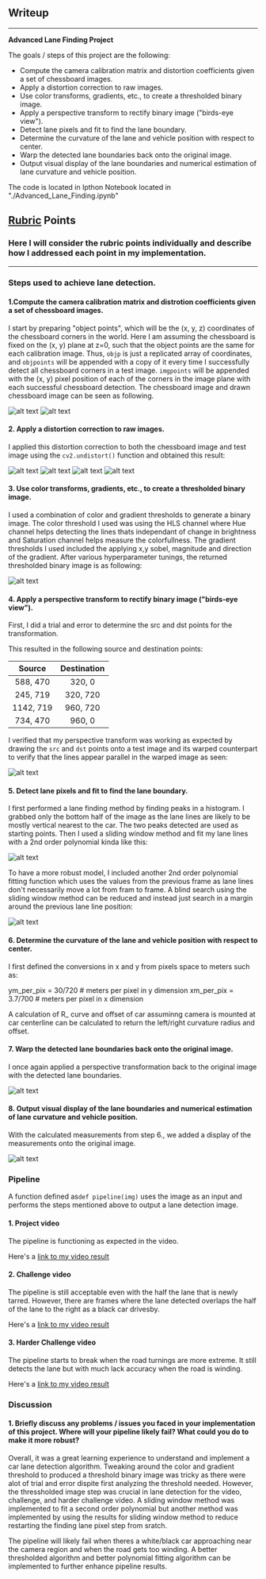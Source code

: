 ## Writeup


---

**Advanced Lane Finding Project**

The goals / steps of this project are the following:

* Compute the camera calibration matrix and distortion coefficients given a set of chessboard images.
* Apply a distortion correction to raw images.
* Use color transforms, gradients, etc., to create a thresholded binary image.
* Apply a perspective transform to rectify binary image ("birds-eye view").
* Detect lane pixels and fit to find the lane boundary.
* Determine the curvature of the lane and vehicle position with respect to center.
* Warp the detected lane boundaries back onto the original image.
* Output visual display of the lane boundaries and numerical estimation of lane curvature and vehicle position.

The code is located in Ipthon Notebook located in "./Advanced_Lane_Finding.ipynb"

[//]: # (Image References)

[image1]: ./camera_cal/calibration3.jpg "Chessboard Image"
[image2]: ./camera_cal/corners_found15.jpg "Drawn Chessboard Image"
[image3]: ./output_images/undistortedchess.jpg "Undistorted Chessboard Image"

[image4]: ./test_images/straight_lines1.jpg "Test Image"
[image5]: ./output_images/1.undistorted.jpg "Undistorted"
[image6]: ./output_images/2.threshold_bin.jpg "Thresholded Binary"
[image7]: ./output_images/3.warped.jpg "Warped"
[image8]: ./output_images/4.fit_polynomial.jpg "Fit Polynomial"
[image9]: ./output_images/5.search_from_previous_frame.jpg "Search from Previous Polynomial"
[image10]: ./output_images/6.lane_detected.jpg "Lane Detected"
[image11]: ./output_images/7.final.jpg "Final Output"


[video1]: ./project_video_output.mp4 "Video"
[video2]: ./challenge_video_output.mp4 "Challenge Video"
[video3]: ./harder_challenge_video_output.mp4 "Harder Challenge Video"

## [Rubric](https://review.udacity.com/#!/rubrics/571/view) Points

### Here I will consider the rubric points individually and describe how I addressed each point in my implementation.  

---
### Steps used to achieve lane detection.

#### 1.Compute the camera calibration matrix and distrotion coefficients given a set of chessboard images.

I start by preparing "object points", which will be the (x, y, z) coordinates of the chessboard corners in the world. Here I am assuming the chessboard is fixed on the (x, y) plane at z=0, such that the object points are the same for each calibration image.  Thus, `objp` is just a replicated array of coordinates, and `objpoints` will be appended with a copy of it every time I successfully detect all chessboard corners in a test image.  `imgpoints` will be appended with the (x, y) pixel position of each of the corners in the image plane with each successful chessboard detection. The chessboard image and drawn chessboard image can be seen as following.

![alt text][image1]
![alt text][image2]


#### 2. Apply a distortion correction to raw images.

I applied this distortion correction to both the chessboard image and test image using the `cv2.undistort()` function and obtained this result: 

![alt text][image1]
![alt text][image3]
![alt text][image4]
![alt text][image5]


#### 3. Use color transforms, gradients, etc., to create a thresholded binary image.

I used a combination of color and gradient thresholds to generate a binary image. The color threshold I used was using the HLS channel where Hue channel helps detecting the lines thats independant of change in brightness and Saturation channel helps measure the colorfullness. The gradient thresholds I used included the applying x,y sobel, magnitude and direction of the gradient. After various hyperparameter tunings, the returned thresholded binary image is as following:

![alt text][image6]


#### 4. Apply a perspective transform to rectify binary image ("birds-eye view").

First, I did a trial and error to determine the src and dst points for the transformation. 

This resulted in the following source and destination points:

| Source        | Destination   | 
|:-------------:|:-------------:| 
| 588, 470      | 320, 0        | 
| 245, 719      | 320, 720      |
| 1142, 719     | 960, 720      |
| 734, 470      | 960, 0        |

I verified that my perspective transform was working as expected by drawing the `src` and `dst` points onto a test image and its warped counterpart to verify that the lines appear parallel in the warped image as seen:

![alt text][image7]


#### 5. Detect lane pixels and fit to find the lane boundary.

I first performed a lane finding method by finding peaks in a histogram. I grabbed only the bottom half of the image as the lane lines are likely to be mostly vertical nearest to the car. The two peaks detected are used as starting points. Then I used a sliding window method and fit my lane lines with a 2nd order polynomial kinda like this:

![alt text][image8]

To have a more robust model, I included another 2nd order polynomial fitting function which uses the values from the previous frame as lane lines don't necessarily move a lot from fram to frame. A blind search using the sliding window method can be reduced and instead just search in a margin around the previous lane line position:

![alt text][image9]


#### 6. Determine the curvature of the lane and vehicle position with respect to center.

I first defined the conversions in x and y from pixels space to meters such as:

ym_per_pix = 30/720 # meters per pixel in y dimension
xm_per_pix = 3.7/700 # meters per pixel in x dimension

A calculation of R_ curve and offset of car assuminng camera is mounted at car centerline can be calculated to return the left/right curvature radius and offset.


#### 7. Warp the detected lane boundaries back onto the original image.

I once again applied a perspective transformation back to the original image with the detected lane boundaries.

![alt text][image10]

#### 8. Output visual display of the lane boundaries and numerical estimation of lane curvature and vehicle position.

With the calculated measurements from step 6., we added a display of the measurements onto the original image. 

![alt text][image11]


### Pipeline

A function defined as`def pipeline(img)` uses the image as an input and performs the steps mentioned above to output a lane detection image.


#### 1. Project video

The pipeline is functioning as expected in the video.

Here's a [link to my video result](./project_video_output.mp4)


#### 2. Challenge video

The pipeline is still acceptable even with the half the lane that is newly tarred. However, there are frames where the lane detected overlaps the half of the lane to the right as a black car drivesby.

Here's a [link to my video result](./challenge_video_output.mp4)


#### 3. Harder Challenge video

The pipeline starts to break when the road turnings are more extreme. It still detects the lane but with much lack accuracy when the road is winding.

Here's a [link to my video result](./harder_challenge_video_output.mp4)

### Discussion

#### 1. Briefly discuss any problems / issues you faced in your implementation of this project.  Where will your pipeline likely fail?  What could you do to make it more robust?

Overall, it was a great learning experience to understand and implement a car lane detection algorithm. Tweaking around the color and gradient threshold to produced a threshold binary image was tricky as there were alot of trial and error dispite first analyzing the threshold needed. However, the thressholded image step was crucial in lane detection for the video, challenge, and harder challenge video. A sliding window method was implemented to fit a second order polynomial but another method was implemented by using the results for sliding window method to reduce restarting the finding lane pixel step from sratch.

The pipeline will likely fail when theres a white/black car approaching near the camera region and when the road gets too winding. A better thresholded algorithm and better polynomial fitting algorithm can be implemented to further enhance pipeline results.
